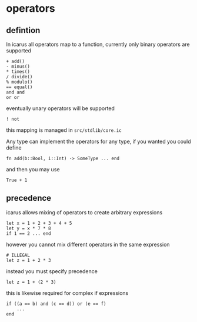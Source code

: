 operators
=========

defintion
---------

In icarus all operators map to a function,
currently only binary operators are supported

    + add()
    - minus()
    * times()
    / divide()
    % modulo()
    == equal()
    and and
    or or


eventually unary operators will be supported

    ! not

this mapping is managed in `src/stdlib/core.ic`


Any type can implement the operators for any type,
if you wanted you could define

    fn add(b::Bool, i::Int) -> SomeType ... end

and then you may use

    True + 1


precedence
----------


icarus allows mixing of operators to create arbitrary expressions

    let x = 1 + 2 + 3 + 4 + 5
    let y = x * 7 * 8
    if 1 == 2 ... end

however you cannot mix different operators in the same expression

    # ILLEGAL
    let z = 1 + 2 * 3

instead you must specify precedence

    let z = 1 + (2 * 3)

this is likewise required for complex if expressions

    if ((a == b) and (c == d)) or (e == f)
        ...
    end


